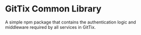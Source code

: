 # GitTix Common Library

A simple npm package that contains the authentication logic and middleware required by all services in GitTix.


